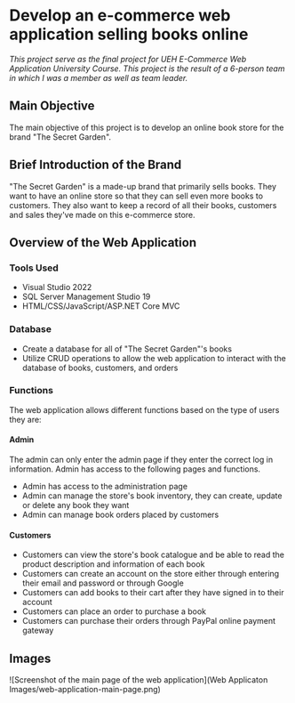 # Develop an e-commerce web application selling books online
*This project serve as the final project for UEH E-Commerce Web Application University Course. This project is the result of a 6-person team in which I was a member as well as team leader.* <br/>

## Main Objective
The main objective of this project is to develop an online book store for the brand "The Secret Garden". <br/>

## Brief Introduction of the Brand
"The Secret Garden" is a made-up brand that primarily sells books. They want to have an online store so that they can sell even more books to customers. They also want to keep a record of all their books, customers and sales they've made on this e-commerce store.<br/>

## Overview of the Web Application
### Tools Used
+ Visual Studio 2022
+ SQL Server Management Studio 19
+ HTML/CSS/JavaScript/ASP.NET Core MVC
### Database
+ Create a database for all of "The Secret Garden"'s books
+ Utilize CRUD operations to allow the web application to interact with the database of books, customers, and orders
### Functions
The web application allows different functions based on the type of users they are: <br/>
#### Admin
The admin can only enter the admin page if they enter the correct log in information. Admin has access to the following pages and functions. <br/>
+ Admin has access to the administration page
+ Admin can manage the store's book inventory, they can create, update or delete any book they want
+ Admin can manage book orders placed by customers
#### Customers
+ Customers can view the store's book catalogue and be able to read the product description and information of each book
+ Customers can create an account on the store either through entering their email and password or through Google
+ Customers can add books to their cart after they have signed in to their account
+ Customers can place an order to purchase a book
+ Customers can purchase their orders through PayPal online payment gateway

## Images
![Screenshot of the main page of the web application](Web Applicaton Images/web-application-main-page.png)
